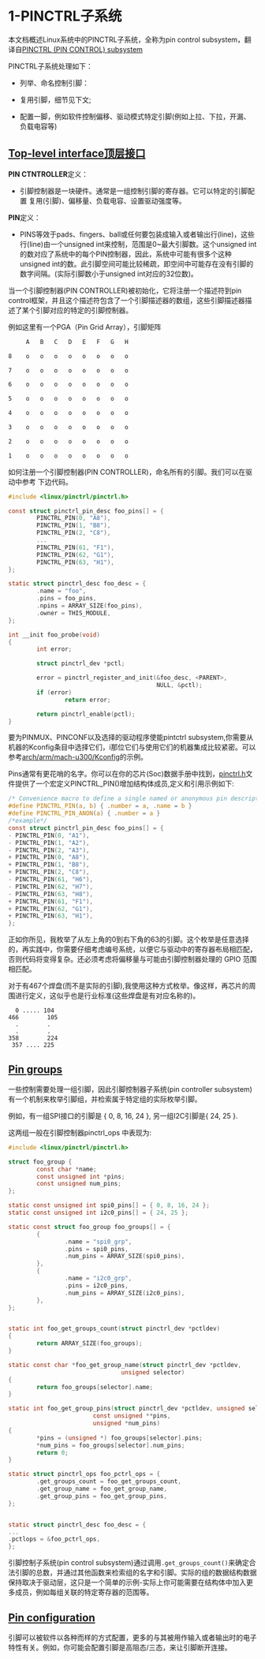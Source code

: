 # 1-PINCTRL子系统

 本文档概述Linux系统中的PINCTRL子系统，全称为pin control subsystem，翻译自[PINCTRL (PIN CONTROL) subsystem](https://www.kernel.org/doc/html/v4.13/driver-api/pinctl.html)

PINCTRL子系统处理如下：

- 列举、命名控制引脚：

- 复用引脚，细节见下文;

- 配置一脚，例如软件控制偏移、驱动模式特定引脚(例如上拉、下拉，开漏、负载电容等)

    

## [Top-level interface顶层接口](https://www.kernel.org/doc/html/v4.13/driver-api/pinctl.html#top-level-interface)

**PIN CTNTROLLER**定义：

- 引脚控制器是一块硬件。通常是一组控制引脚的寄存器。它可以特定的引脚配置 复用(引脚)、偏移量、负载电容、设置驱动强度等。

**PIN**定义：

- PINS等效于pads、fingers、ball或任何要包装成输入或者输出行(line)，这些行(line)由一个unsigned int来控制，范围是0~最大引脚数。这个unsigned int的数对应了系统中的每个PIN控制器，因此，系统中可能有很多个这种unsigned int的数。此引脚空间可能比较稀疏，即空间中可能存在没有引脚的数字间隔。(实际引脚数小于unsigned int对应的32位数)。

当一个引脚控制器(PIN CONTROLLER)被初始化，它将注册一个描述符到pin control框架，并且这个描述符包含了一个引脚描述器的数组，这些引脚描述器描述了某个引脚对应的特定的引脚控制器。

例如这里有一个PGA（Pin Grid Array），引脚矩阵

```sh
     A   B   C   D   E   F   G   H

8    o   o   o   o   o   o   o   o

7    o   o   o   o   o   o   o   o

6    o   o   o   o   o   o   o   o

5    o   o   o   o   o   o   o   o

4    o   o   o   o   o   o   o   o

3    o   o   o   o   o   o   o   o

2    o   o   o   o   o   o   o   o

1    o   o   o   o   o   o   o   o
```



如何注册一个引脚控制器(PIN CONTROLLER)，命名所有的引脚。我们可以在驱动中参考 下边代码。

```c
#include <linux/pinctrl/pinctrl.h>

const struct pinctrl_pin_desc foo_pins[] = {
        PINCTRL_PIN(0, "A8"),
        PINCTRL_PIN(1, "B8"),
        PINCTRL_PIN(2, "C8"),
        ...
        PINCTRL_PIN(61, "F1"),
        PINCTRL_PIN(62, "G1"),
        PINCTRL_PIN(63, "H1"),
};

static struct pinctrl_desc foo_desc = {
        .name = "foo",
        .pins = foo_pins,
        .npins = ARRAY_SIZE(foo_pins),
        .owner = THIS_MODULE,
};

int __init foo_probe(void)
{
        int error;

        struct pinctrl_dev *pctl;

        error = pinctrl_register_and_init(&foo_desc, <PARENT>,
                                          NULL, &pctl);
        if (error)
                return error;

        return pinctrl_enable(pctl);
}
```

要为PINMUX、PINCONF以及选择的驱动程序使能pintctrl subsystem,你需要从机器的Kconfig条目中选择它们，i那位它们与使用它们的机器集成比较紧密。可以参考[arch/arm/mach-u300/Kconfig](arch/arm/mach-u300/Kconfig)的示例。

Pins通常有更花哨的名字。你可以在你的芯片(Soc)数据手册中找到，[pinctrl.h](https://elixir.bootlin.com/linux/latest/source/include/linux/pinctrl/pinctrl.h)文件提供了一个宏定义PINCTRL_PIN()增加结构体成员,定义和引用示例如下:

```c
/* Convenience macro to define a single named or anonymous pin descriptor */
#define PINCTRL_PIN(a, b) { .number = a, .name = b }
#define PINCTRL_PIN_ANON(a) { .number = a }
/*example*/
const struct pinctrl_pin_desc foo_pins[] = {
- PINCTRL_PIN(0, "A1"),
- PINCTRL_PIN(1, "A2"),
- PINCTRL_PIN(2, "A3"),
+ PINCTRL_PIN(0, "A8"),
+ PINCTRL_PIN(1, "B8"),
+ PINCTRL_PIN(2, "C8"),
- PINCTRL_PIN(61, "H6"),
- PINCTRL_PIN(62, "H7"),
- PINCTRL_PIN(63, "H8"),
+ PINCTRL_PIN(61, "F1"),
+ PINCTRL_PIN(62, "G1"),
+ PINCTRL_PIN(63, "H1"),
};
```

 正如你所见，我枚举了从左上角的0到右下角的63的引脚。这个枚举是任意选择的，再实践中，你需要仔细考虑编号系统，以便它与驱动中的寄存器布局相匹配，否则代码将变得复杂。还必须考虑将偏移量与可能由引脚控制器处理的 GPIO 范围相匹配。

对于有467个焊盘(而不是实际的引脚),我使用这种方式枚举。像这样，再芯片的周围进行定义，这似乎也是行业标准(这些焊盘是有对应名称的)。

```
  0 ..... 104
466        105
  .        .
  .        .
358        224
 357 .... 225
```

## [Pin groups](https://www.kernel.org/doc/html/v4.13/driver-api/pinctl.html#pin-groups)

一些控制需要处理一组引脚，因此引脚控制器子系统(pin controller subsystem)有一个机制来枚举引脚组，并检索属于特定组的实际枚举引脚。

例如，有一组SPI接口的引脚是 { 0, 8, 16, 24 }, 另一组I2C引脚是{ 24, 25 }.

这两组一般在引脚控制器pinctrl_ops 中表现为:

```c
#include <linux/pinctrl/pinctrl.h>

struct foo_group {
        const char *name;
        const unsigned int *pins;
        const unsigned num_pins;
};

static const unsigned int spi0_pins[] = { 0, 8, 16, 24 };
static const unsigned int i2c0_pins[] = { 24, 25 };

static const struct foo_group foo_groups[] = {
        {
                .name = "spi0_grp",
                .pins = spi0_pins,
                .num_pins = ARRAY_SIZE(spi0_pins),
        },
        {
                .name = "i2c0_grp",
                .pins = i2c0_pins,
                .num_pins = ARRAY_SIZE(i2c0_pins),
        },
};


static int foo_get_groups_count(struct pinctrl_dev *pctldev)
{
        return ARRAY_SIZE(foo_groups);
}

static const char *foo_get_group_name(struct pinctrl_dev *pctldev,
                                unsigned selector)
{
        return foo_groups[selector].name;
}

static int foo_get_group_pins(struct pinctrl_dev *pctldev, unsigned selector,
                        const unsigned **pins,
                        unsigned *num_pins)
{
        *pins = (unsigned *) foo_groups[selector].pins;
        *num_pins = foo_groups[selector].num_pins;
        return 0;
}

static struct pinctrl_ops foo_pctrl_ops = {
        .get_groups_count = foo_get_groups_count,
        .get_group_name = foo_get_group_name,
        .get_group_pins = foo_get_group_pins,
};


static struct pinctrl_desc foo_desc = {
...
.pctlops = &foo_pctrl_ops,
};
```

引脚控制子系统(pin control subsystem)通过调用`.get_groups_count()`来确定合法引脚的总数，并通过其他函数来检索组的名字和引脚。实际的组的数据结构数据保持取决于驱动层，这只是一个简单的示例-实际上你可能需要在结构体中加入更多成员，例如每组关联的特定寄存器的范围等。

## [Pin configuration](https://www.kernel.org/doc/html/v4.13/driver-api/pinctl.html#pin-configuration)

引脚可以被软件以各种而样的方式配置，更多的与其被用作输入或者输出时的电子特性有关。例如，你可能会配置引脚是高阻态/三态，来让引脚断开连接。


